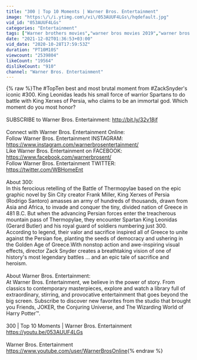 ```yaml
---
title: "300 | Top 10 Moments | Warner Bros. Entertainment"
image: "https:\/\/i.ytimg.com\/vi\/053AUUF4LGs\/hqdefault.jpg"
vid_id: "053AUUF4LGs"
categories: "Entertainment"
tags: ["Warner brothers movies","warner bros movies 2019","warner bros movies trailers"]
date: "2021-12-02T01:36:53+03:00"
vid_date: "2020-10-28T17:59:53Z"
duration: "PT10M10S"
viewcount: "2539804"
likeCount: "19564"
dislikeCount: "910"
channel: "Warner Bros. Entertainment"
---
```

{% raw %}The #TopTen best and most brutal moment from #ZackSnyder's iconic #300. King Leonidas leads his small force of warrior Spartans to do battle with King Xerxes of Persia, who claims to be an immortal god. Which moment do you most honor? <br /><br />SUBSCRIBE to Warner Bros. Entertainment: <a rel="nofollow" target="blank" href="http://bit.ly/32v18jf">http://bit.ly/32v18jf</a><br /><br />Connect with Warner Bros. Entertainment Online:<br />Follow Warner Bros. Entertainment INSTAGRAM: <a rel="nofollow" target="blank" href="https://www.instagram.com/warnerbrosentertainment/">https://www.instagram.com/warnerbrosentertainment/</a><br />Like Warner Bros. Entertainment on FACEBOOK: <a rel="nofollow" target="blank" href="https://www.facebook.com/warnerbrosent/">https://www.facebook.com/warnerbrosent/</a><br />Follow Warner Bros. Entertainment TWITTER: <a rel="nofollow" target="blank" href="https://twitter.com/WBHomeEnt">https://twitter.com/WBHomeEnt</a><br /><br />About 300: <br />In this ferocious retelling of the Battle of Thermopylae based on the epic graphic novel by Sin City creator Frank Miller, King Xerxes of Persia (Rodrigo Santoro) amasses an army of hundreds of thousands, drawn from Asia and Africa, to invade and conquer the tiny, divided nation of Greece in 481 B.C. But when the advancing Persian forces enter the treacherous mountain pass of Thermopylae, they encounter Spartan King Leonidas (Gerard Butler) and his royal guard of soldiers numbering just 300. According to legend, their valor and sacrifice inspired all of Greece to unite against the Persian foe, planting the seeds of democracy and ushering in the Golden Age of Greece.With nonstop action and awe-inspiring visual effects, director Zack Snyder creates a breathtaking vision of one of history's most legendary battles ... and an epic tale of sacrifice and heroism.<br /><br />About Warner Bros. Entertainment:<br />At Warner Bros. Entertainment, we believe in the power of story. From classics to contemporary masterpieces, explore and watch a library full of extraordinary, stirring, and provocative entertainment that goes beyond the big screen. Subscribe to discover new favorites from the studio that brought you Friends, JOKER, the Conjuring Universe, and The Wizarding World of Harry Potter™.<br /><br />300 | Top 10 Moments | Warner Bros. Entertainment<br /><a rel="nofollow" target="blank" href="https://youtu.be/053AUUF4LGs">https://youtu.be/053AUUF4LGs</a><br /><br />Warner Bros. Entertainment <br /><a rel="nofollow" target="blank" href="https://www.youtube.com/user/WarnerBrosOnline">https://www.youtube.com/user/WarnerBrosOnline</a>{% endraw %}
